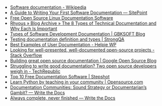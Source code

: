 - [Software documentation - Wikipedia](https://en.wikipedia.org/wiki/Software_documentation) <!-- TAGS: TPF -->
- [A Guide to Writing Your First Software Documentation — SitePoint](https://www.sitepoint.com/writing-software-documentation/) <!-- TAGS: TPF -->
- [Free Open Source Linux Documentation Software](https://sourceforge.net/directory/development/software-development-documentation/os:linux/) <!-- TAGS: TPF -->
- [Rhyous » Blog Archive » The 8 Types of Technical Documentation and Why Each Is Important](https://www.rhyous.com/2011/07/21/the-different-types-of-technical-documentation-for-software-and-why-each-is-important/) <!-- TAGS: TPF -->
- [Types of Software Development Documentation | GBKSOFT Blog](https://gbksoft.com/blog/types-of-software-development-documentation/) <!-- TAGS: TPF -->
- [Testing documentation definition and types | StrongQA](https://strongqa.com/qa-portal/knowledge-base/key-concepts/testing-documentation) <!-- TAGS: TPF -->
- [Best Examples of User Documentation - Helpie WP](https://helpiewp.com/user-documentation/) <!-- TAGS: TPF -->
- [Looking for well-presented, well-documented open-source projects - Stack Overflow](https://stackoverflow.com/questions/3130683/looking-for-well-presented-well-documented-open-source-projects) <!-- TAGS: TPF -->
- [Building great open source documentation | Google Open Source Blog](https://opensource.googleblog.com/2018/10/building-great-open-source-documentation.html) <!-- TAGS: TPF -->
- [Struggling to write good documentation? Two open source developers weigh in - TechRepublic](https://www.techrepublic.com/article/struggling-to-write-good-documentation-two-open-source-developers-weigh-in/) <!-- TAGS: TPF -->
- [Top 10 Free Documentation Software | Stepshot](https://stepshot.net/top-free-documentation-software-to-get-the-work-done/) <!--TAGS: doc,TPF -->
- [Learn Python by teaching in your community | Opensource.com](https://opensource.com/article/19/5/learn-python-teaching) <!-- TAGS: tpf -->
- [Documentation Communities: Sound Strategy or Documentarian’s Gambit? — Write the Docs](https://www.writethedocs.org/videos/portland/2021/documentation-communities-sound-strategy-or-documentarian-s-gambit-laura-novich/)
- [Always complete, never finished — Write the Docs](https://www.writethedocs.org/videos/portland/2021/always-complete-never-finished-daniele-procida/)